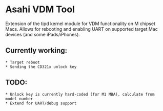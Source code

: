# Asahi VDM Tool

Extension of the tipd kernel module for VDM functionality on M chipset Macs. Allows for rebooting and enabling UART on supported target Mac devices (and some iPads/iPhones).

## Currently working:
	* Target reboot
	* Sending the CD321x unlock key

## TODO:
	* Unlock key is currently hard-coded (for M1 MBA), calculate from model number
 	* Extend for UART/debug support 



 


